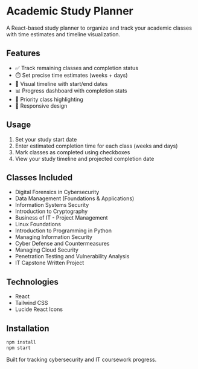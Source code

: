 # Academic Study Planner

A React-based study planner to organize and track your academic classes with time estimates and timeline visualization.

## Features

- ✅ Track remaining classes and completion status
- ⏱️ Set precise time estimates (weeks + days)
- 📅 Visual timeline with start/end dates
- 📊 Progress dashboard with completion stats
- 🎯 Priority class highlighting
- 📱 Responsive design

## Usage

1. Set your study start date
2. Enter estimated completion time for each class (weeks and days)
3. Mark classes as completed using checkboxes
4. View your study timeline and projected completion date

## Classes Included

- Digital Forensics in Cybersecurity
- Data Management (Foundations & Applications)
- Information Systems Security
- Introduction to Cryptography
- Business of IT - Project Management
- Linux Foundations
- Introduction to Programming in Python
- Managing Information Security
- Cyber Defense and Countermeasures
- Managing Cloud Security
- Penetration Testing and Vulnerability Analysis
- IT Capstone Written Project

## Technologies

- React
- Tailwind CSS
- Lucide React Icons

## Installation

```bash
npm install
npm start
```

Built for tracking cybersecurity and IT coursework progress.
